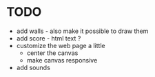 # TODO

* add walls - also make it possible to draw them
* add score - html text ?
* customize the web page a little
  * center the canvas
  * make canvas responsive
* add sounds

